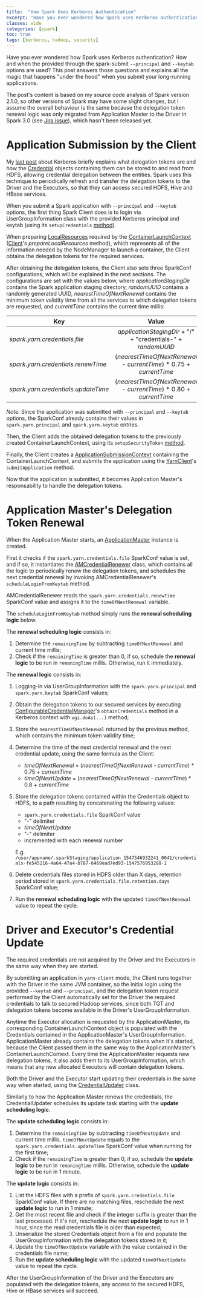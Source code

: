 ```yaml
---
title:  "How Spark Uses Kerberos Authentication"
excerpt: "Have you ever wondered how Spark uses Kerberos authentication? How and when the provided through the spark-submit *--principal* and *--keytab* options are used? This post answers those questions and explains all the magic that happens 'under the hood' when you submit your long-running applications."
classes: wide
categories: [spark]
toc: true
tags: [kerberos, hadoop, security]
---
```


Have you ever wondered how Spark uses Kerberos authentication? How and when the provided through the spark-submit `--principal` and `--keytab` options are used? This post answers those questions and explains all the magic that happens "under the hood" when you submit your long-running applications.

The post's content is based on my source code analysis of Spark version 2.1.0, so other versions of Spark may have some slight changes, but I assume the overall behaviour is the same because the delegation token renewal logic was only migrated from Application Master to the Driver in Spark 3.0 (see [Jira issue](https://issues.apache.org/jira/browse/SPARK-25689)), which hasn't been released yet.

# Application Submission by the Client

My [last post](/kerberos/authentication-using-kerberos/) about Kerberos briefly explains what delegation tokens are and how the [Credential](https://hadoop.apache.org/docs/current/api/org/apache/hadoop/security/Credentials.html) objects containing them can be stored to and read from HDFS, allowing credential delegation between the entities. Spark uses this technique to periodically refresh and transfer the delegation tokens to the Driver and the Executors, so that they can access secured HDFS, Hive and HBase services.

When you submit a Spark application with `--principal` and `--keytab` options, the first thing Spark Client does is to login via UserGroupInformation class with the provided Kerberos principal and keytab (using its `setupCredentials` [method](https://github.com/cloudera/spark/blob/spark2-2.1.0-cloudera1/yarn/src/main/scala/org/apache/spark/deploy/yarn/Client.scala#L151)).

When preparing [LocalResources](https://hadoop.apache.org/docs/stable/api/org/apache/hadoop/yarn/api/records/LocalResource.html) required by the [ContainerLaunchContext](https://hadoop.apache.org/docs/stable/api/org/apache/hadoop/yarn/api/records/ContainerLaunchContext.html) ([Client](https://github.com/cloudera/spark/blob/spark2-2.1.0-cloudera1/yarn/src/main/scala/org/apache/spark/deploy/yarn/Client.scala#L389)'s *prepareLocalResources* method), which represents all of the information needed by the NodeManager to launch a container, the Client obtains the delegation tokens for the required services.
 
After obtaining the delegation tokens, the Client also sets three SparkConf configurations, which will be explained in the next sections. The configurations are set with the values below, where *applicationStagingDir* contains the Spark application staging directory, *randomUUID* contains a randomly generated UUID, *nearestTimeOfNextRenewal* contains the minimum token validity time from all the services to which delegation tokens are requested, and *currentTime* contains the current time millis: 

| Key        | Value       |
| ------------- |:-------------:|
| *spark.yarn.credentials.file* | *applicationStagingDir* + "/" + "credentials-" + *randomUUID*
| *spark.yarn.credentials.renewTime* | (*nearestTimeOfNextRenewal* - *currentTime*) * 0.75 + *currentTime*
| *spark.yarn.credentials.updateTime* | (*nearestTimeOfNextRenewal* - *currentTime*) * 0.80 + *currentTime*

*Note:* Since the application was submitted with `--principal` and `--keytab` options, the SparkConf already contains their values in `spark.yarn.principal` and `spark.yarn.keytab` entries. 

Then, the Client adds the obtained delegation tokens to the previously created ContainerLaunchContext, using its `setupSecurityToken` [method](https://github.com/cloudera/spark/blob/spark2-2.1.0-cloudera1/yarn/src/main/scala/org/apache/spark/deploy/yarn/Client.scala#L151).

Finally, the Client creates a [ApplicationSubmissionContext](https://hadoop.apache.org/docs/r2.9.0/api/org/apache/hadoop/yarn/api/records/ApplicationSubmissionContext.html) containing the ContainerLaunchContext, and submits the application using the [YarnClient](http://hadoop.apache.org/docs/r2.9.0/api/org/apache/hadoop/yarn/client/api/YarnClient.html)'s `submitApplication` method.

Now that the application is submitted, it becomes Application Master's responsability to handle the delegation tokens. 

# Application Master's Delegation Token Renewal

When the Application Master starts, an [ApplicationMaster](https://github.com/cloudera/spark/blob/spark2-2.1.0-cloudera1/yarn/src/main/scala/org/apache/spark/deploy/yarn/ApplicationMaster.scala) instance is created. 

First it checks if the `spark.yarn.credentials.file` SparkConf value is set, and if so, it instantiates the [AMCredentialRenewer](https://github.com/cloudera/spark/blob/spark2-2.1.0-cloudera1/yarn/src/main/scala/org/apache/spark/deploy/yarn/security/AMCredentialRenewer.scala) class, which contains all the logic to periodically renew the delegation tokens, and schedules the next credential renewal by invoking AMCredentialRenewer's `scheduleLoginFromKeytab` method.

AMCredentialRenewer reads the `spark.yarn.credentials.renewTime` SparkConf value and assigns it to the `timeOfNextRenewal` variable.

The `scheduleLoginFromKeytab` method simply runs the **renewal scheduling logic** below.

The **renewal scheduling logic** consists in:
1. Determine the `remainingTime` by subtracting `timeOfNextRenewal` and current time millis;
2. Check if the `remainingTime` is greater than 0, if so, schedule the **renewal logic** to be run in `remaningTime` millis. 
    Otherwise, run it immediately.

The **renewal logic** consists in: 
1. Logging-in via UserGroupInformation with the `spark.yarn.principal` and `spark.yarn.keytab` SparkConf values;
2. Obtain the delegation tokens to our secured services by executing [ConfigurableCredentialManager](https://github.com/cloudera/spark/blob/spark2-2.1.0-cloudera1/yarn/src/main/scala/org/apache/spark/deploy/yarn/security/ConfigurableCredentialManager.scala)'s `obtainCredentials` method in a Kerberos context with `ugi.doAs(...)` method;
3. Store the `nearestTimeOfNextRenewal` returned by the previous method, which contains the minimum token validity time;
4. Determine the time of the next credential renewal and the next credential update, using the same formula as the Client:
    * *timeOfNextRenewal* = (*nearestTimeOfNextRenewal* - *currentTime*) * 0.75 + *currentTime*
    * *timeOfNextUpdate* = (*nearestTimeOfNextRenewal* - *currentTime*) * 0.8 + *currentTime*
5. Store the delegation tokens contained within the Credentials object to HDFS, to a path resulting by concatenating the following values:
    * `spark.yarn.credentials.file` SparkConf value
    * "-" delimiter
    * *timeOfNextUpdate*
    * "-" delimiter
    * incremented with each renewal number
    
    E.g. `/user/appname/.sparkStaging/application_1547546932241_0041/credentials-fe545216-4a64-47a4-b787-6469ead7ed93-1547576953288-1`
6. Delete credentials files stored in HDFS older than X days, retention period stored in `spark.yarn.credentials.file.retention.days` SparkConf value;
7. Run the **renewal scheduling logic** with the updated `timeOfNextRenewal` value to repeat the cycle.

# Driver and Executor's Credential Update

The required credentials are not acquired by the Driver and the Executors in the same way when they are started. 

By submitting an application in `yarn-client` mode, the Client runs together with the Driver in the same JVM container, so the initial login using the provided `--keytab` and `--principal`, and the delegation token request performed by the Client automatically set for the Driver the required credentials to talk to secured Hadoop services, since both TGT and delegation tokens become available in the Driver's UserGroupInformation. 

Anytime the Executor allocation is requested by the ApplicationMaster, its corresponding ContainerLaunchContext object is populated with the Credentials contained in the ApplicationMaster's UserGroupInformation. ApplicationMaster already contains the delegation tokens when it's started, because the Client passed them in the same way to the ApplicationMaster's ContainerLaunchContext. Every time the ApplicationMaster requests new delegation tokens, it also adds them to its UserGroupInformation, which means that any new allocated Executors will contain delegation tokens.

Both the Driver and the Executor start updating their credentials in the same way when started, using the [CredentialUpdater](https://github.com/cloudera/spark/blob/spark2-2.1.0-cloudera1/yarn/src/main/scala/org/apache/spark/deploy/yarn/security/CredentialUpdater.scala) class.
 
Similarly to how the Application Master renews the credentials, the CredentialUpdater schedules its update task starting with the **update scheduling logic**.
 
The **update scheduling logic** consists in:
1. Determine the `remainingTime` by subtracting `timeOfNextUpdate` and current time millis. `timeOfNextUpdate` equals to the `spark.yarn.credentials.updateTime` SparkConf value when running for the first time;
2. Check if the `remainingTime` is greater than 0, if so, schedule the **update logic** to be run in `remaningTime` millis. 
    Otherwise, schedule the **update logic** to be run in 1 minute. 
 
The **update logic** consists in: 
1. List the HDFS files with a prefix of `spark.yarn.credentials.file` SparkConf value. If there are no matching files, reschedule the next **update logic** to run in 1 minute;
2. Get the most recent file and check if the integer suffix is greater than the last processed. If it's not, reschedule the next **update logic** to run in 1 hour, since the read credentials file is older than expected;
3. Unserialize the stored Credentials object from a file and populate the UserGroupInformation with the delegation tokens stored in it;
4. Update the `timeOfNextUpdate` variable with the value contained in the credentials file name;
5. Run the **update scheduling logic** with the updated `timeOfNextUpdate` value to repeat the cycle.


After the UserGroupInformation of the Driver and the Executors are populated with the delegation tokens, any access to the secured HDFS, Hive or HBase services will succeed.
